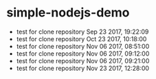 # simple-nodejs-demo
* test for clone repository Sep 23 2017, 19:22:09
* test for clone repository Oct 23 2017, 10:18:00
* test for clone repository Nov 06 2017, 08:51:00
* test for clone repository Nov 06 2017, 09:12:00
* test for clone repository Nov 06 2017, 09:21:00
* test for clone repository Nov 23 2017, 12:28:00

